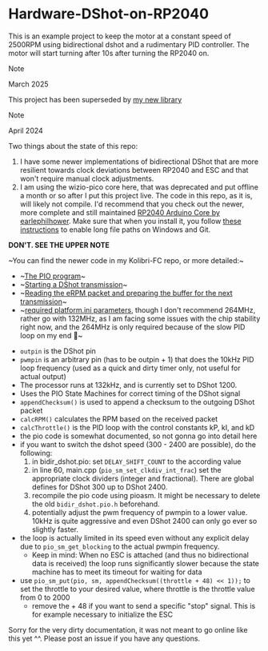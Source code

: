 # Hardware-DShot-on-RP2040

This is an example project to keep the motor at a constant speed of 2500RPM using bidirectional dshot and a rudimentary PID controller. The motor will start turning after 10s after turning the RP2040 on.

> [!NOTE]
> March 2025
> 
> This project has been superseded by [my new library](https://github.com/bastian2001/pico-bidir-dshot)

> [!NOTE]
> April 2024
> 
> Two things about the state of this repo:
> 1. I have some newer implementations of bidirectional DShot that are more resilient towards clock deviations between RP2040 and ESC and that won't require manual clock adjustments.
> 2. I am using the wizio-pico core here, that was deprecated and put offline a month or so after I put this project live. The code in this repo, as it is, will likely not compile. I'd recommend that you check out the newer, more complete and still maintained [RP2040 Arduino Core by earlephilhower](https://github.com/earlephilhower/arduino-pico). Make sure that when you install it, you follow [these instructions](https://arduino-pico.readthedocs.io/en/latest/platformio.html#important-steps-for-windows-users-before-installing) to enable long file paths on Windows and Git.
>
> **DON'T. SEE THE UPPER NOTE**
> 
> ~You can find the newer code in my Kolibri-FC repo, or more detailed:~
> - ~[The PIO program](https://github.com/bastian2001/Kolibri-FC/blob/cf9afae8129266d358f9593f183405e2dec888e8/Firmware/src/pioasm/bidir_dshot_x1.pio)~
> - ~[Starting a DShot transmission](https://github.com/bastian2001/Kolibri-FC/blob/cf9afae8129266d358f9593f183405e2dec888e8/Firmware/src/drivers/esc.cpp#L72-L85)~
> - ~[Reading the eRPM packet and preparing the buffer for the next transmission](https://github.com/bastian2001/Kolibri-FC/blob/cf9afae8129266d358f9593f183405e2dec888e8/Firmware/src/pid.cpp#L81-L136)~
> - ~[required platform.ini parameters](https://github.com/bastian2001/Kolibri-FC/blob/645737a893532741ce766df3081f4849e4fdcfa0/Firmware/platformio.ini#L12-L18), though I don't recommend 264MHz, rather go with 132MHz, as I am facing some issues with the chip stability right now, and the 264MHz is only required because of the slow PID loop on my end 🙈~

- `outpin` is the DShot pin
- `pwmpin` is an arbitrary pin (has to be outpin + 1) that does the 10kHz PID loop frequency (used as a quick and dirty timer only, not useful for actual output)
- The processor runs at 132kHz, and is currently set to DShot 1200.
- Uses the PIO State Machines for correct timing of the DShot signal
- `appendChecksum()` is used to append a checksum to the outgoing DShot packet
- `calcRPM()` calculates the RPM based on the received packet
- `calcThrottle()` is the PID loop with the control constants kP, kI, and kD
- the pio code is somewhat documented, so not gonna go into detail here
- if you want to switch the dshot speed (300 - 2400 are possible), do the following:
  1. in bidir_dshot.pio: set `DELAY_SHIFT_COUNT` to the according value
  2. in line 60, main.cpp (`pio_sm_set_clkdiv_int_frac`) set the appropriate clock dividers (integer and fractional). There are global defines for DShot 300 up to DShot 2400.
  3. recompile the pio code using pioasm. It might be necessary to delete the old `bidir_dshot.pio.h` beforehand.
  4. potentially adjust the pwm frequency of pwmpin to a lower value. 10kHz is quite aggressive and even DShot 2400 can only go ever so slightly faster.
- the loop is actually limited in its speed even without any explicit delay due to `pio_sm_get_blocking` to the actual pwmpin frequency.
  - Keep in mind: When no ESC is attached (and thus no bidirectional data is received) the loop runs significantly slower because the state machine has to meet its timeout for waiting for data
- use `pio_sm_put(pio, sm, appendChecksum((throttle + 48) << 1));` to set the throttle to your desired value, where throttle is the throttle value from 0 to 2000
  - remove the + 48 if you want to send a specific "stop" signal. This is for example necessary to initialize the ESC
  
Sorry for the very dirty documentation, it was not meant to go online like this yet ^^. Please post an issue if you have any questions.
